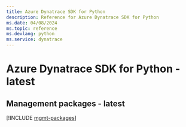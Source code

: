 ```yaml
---
title: Azure Dynatrace SDK for Python
description: Reference for Azure Dynatrace SDK for Python
ms.date: 04/08/2024
ms.topic: reference
ms.devlang: python
ms.service: dynatrace
---
```

# Azure Dynatrace SDK for Python - latest

## Management packages - latest
[!INCLUDE [mgmt-packages](dynatrace-mgmt-index.md)]